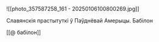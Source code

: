 

![[photo_357587258_161 - 20250106100800269.jpg]]

Славянскія прастытуткі ў Паўднёвай Амерыцы.
Бабілон

[[@ бабілон]]
